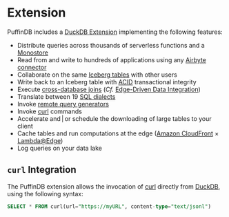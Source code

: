 # Extension

PuffinDB includes a [DuckDB Extension](https://duckdb.org/docs/extensions/overview.html) implementing the following features:

- Distribute queries across thousands of serverless functions and a [Monostore](Monostore.md)
- Read from and write to hundreds of applications using any [Airbyte connector](https://airbyte.com/connectors)
- Collaborate on the same [Iceberg tables](https://iceberg.apache.org/spec/) with other users
- Write back to an Iceberg table with [ACID](https://en.wikipedia.org/wiki/ACID) transactional integrity
- Execute [cross-database joins](Query%20Proxy.md#query-delegation) (*Cf.* [Edge-Driven Data Integration](../EDDI.md))
- Translate between 19 [SQL dialects](Query%20Proxy.md#dialect-translation)
- Invoke [remote query generators](Query%20Proxy.md)
- Invoke [curl](https://curl.se/) commands
- Accelerate and | or schedule the downloading of large tables to your client
- Cache tables and run computations at the edge ([Amazon CloudFront](https://aws.amazon.com/cloudfront/) × [Lambda@Edge](https://aws.amazon.com/lambda/edge/))
- Log queries on your data lake

## `curl` Integration
The PuffinDB extension allows the invocation of [curl](https://curl.se/) directly from [DuckDB](https://duckdb.org/), using the following syntax:

```sql
SELECT * FROM curl(url="https://myURL", content-type="text/jsonl")
```
